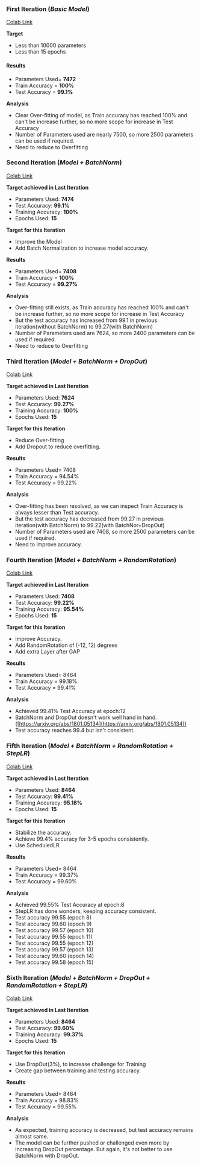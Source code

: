 ### First Iteration (**_Basic Model_**)

[Colab Link](https://github.com/abksyed/EVA4/blob/master/05_CodingFrenzy/EVA4_S5_Assignment_iter01.ipynb)

**Target**

- Less than 10000 parameters
- Less than 15 epochs

#### Results

- Parameters Used= **7472**
- Train Accuracy = **100%**
- Test Accuracy = **99.1%**

**Analysis**

- Clear Over-fitting of model, as Train accuracy has reached 100% and can&#39;t be increase further, so no more scope for increase in Test Accuracy
- Number of Parameters used are nearly 7500, so more 2500 parameters can be used if required.
- Need to reduce to Overfitting

### Second Iteration (**_Model + BatchNorm_**)

[Colab Link](https://github.com/abksyed/EVA4/blob/master/05_CodingFrenzy/EVA4_S5_Assignment_iter02.ipynb)

**Target achieved in Last Iteration**

- Parameters Used:  **7474**
- Test Accuracy:  **99.1%**
- Training Accuracy:  **100%**
- Epochs Used:  **15**

**Target for this Iteration**

- Improve the Model
- Add Batch Normalization to increase model accuracy.

**Results**

- Parameters Used= **7408**
- Train Accuracy = **100%**
- Test Accuracy = **99.27%**

**Analysis**

- Over-fitting still exists, as Train accuracy has reached 100% and can&#39;t be increase further, so no more scope for increase in Test Accuracy
- But the test accuracy has increased from 99.1 in previous iteration(without BatchNorm) to 99.27(with BatchNorm)
- Number of Parameters used are 7624, so more 2400 parameters can be used if required.
- Need to reduce to Overfitting

### Third Iteration (**_Model + BatchNorm + DropOut_**)

[Colab Link](https://github.com/abksyed/EVA4/blob/master/05_CodingFrenzy/EVA4_S5_Assignment_iter03.ipynb)

**Target achieved in Last Iteration**

- Parameters Used:  **7624**
- Test Accuracy:  **99.27%**
- Training Accuracy:  **100%**
- Epochs Used:  **15**

**Target for this Iteration**

- Reduce Over-fitting
- Add Dropout to reduce overfitting.

**Results**

- Parameters Used= 7408
- Train Accuracy = 94.54%
- Test Accuracy = 99.22%

**Analysis**

- Over-fitting has been resolved, as we can inspect Train Accuracy is always lesser than Test accuracy.
- But the test accuracy has decreased from 99.27 in previous iteration(with BatchNorm) to 99.22(with BatchNor+DropOut)
- Number of Parameters used are 7408, so more 2500 parameters can be used if required.
- Need to improve accuracy.

### Fourth Iteration (**_Model + BatchNorm + RandomRotation_**)

[Colab Link](https://github.com/abksyed/EVA4/blob/master/05_CodingFrenzy/EVA4_S5_Assignment_iter04.ipynb)

**Target achieved in Last Iteration**

- Parameters Used:  **7408**
- Test Accuracy:  **99.22%**
- Training Accuracy:  **95.54%**
- Epochs Used:  **15**

**Target for this Iteration**

- Improve Accuracy.
- Add RandomRotation of (-12, 12) degrees
- Add extra Layer after GAP

**Results**

- Parameters Used= 8464
- Train Accuracy = 99.18%
- Test Accuracy = 99.41%

**Analysis**

- Achieved 99.41% Test Accuracy at epoch:12
- BatchNorm and DropOut doesn&#39;t work well hand in hand. ([https://arxiv.org/abs/1801.05134](https://arxiv.org/abs/1801.05134))
- Test accuracy reaches 99.4 but isn&#39;t consistent.

### Fifth Iteration (**_Model + BatchNorm + RandomRotation + StepLR_**)

[Colab Link](https://github.com/abksyed/EVA4/blob/master/05_CodingFrenzy/EVA4_S5_Assignment_iter05.ipynb)

**Target achieved in Last Iteration**

- Parameters Used:  **8464**
- Test Accuracy:  **99.41%**
- Training Accuracy:  **95.18%**
- Epochs Used:  **15**

**Target for this Iteration**

- Stabilize the accuracy.
- Achieve 99.4% accuracy for 3-5 epochs consistently.
- Use ScheduledLR

**Results**

- Parameters Used= 8464
- Train Accuracy = 99.37%
- Test Accuracy = 99.60%

**Analysis**

- Achieved 99.55% Test Accuracy at epoch:8
- StepLR has done wonders, keeping accuracy consistent.
- Test accuracy 99.55 (epoch 8)
- Test accuracy 99.60 (epoch 9)
- Test accuracy 99.57 (epoch 10)
- Test accuracy 99.55 (epoch 11)
- Test accuracy 99.55 (epoch 12)
- Test accuracy 99.57 (epoch 13)
- Test accuracy 99.60 (epoch 14)
- Test accuracy 99.58 (epoch 15)

### Sixth Iteration (**_Model + BatchNorm + DropOut + RandomRotation + StepLR_**)

[Colab Link](https://github.com/abdksyed/EVA4/blob/master/05_CodingFrenzy/EVA4_S5_Assignment_iter06.ipynb)

**Target achieved in Last Iteration**

- Parameters Used:  **8464**
- Test Accuracy:  **99.60%**
- Training Accuracy:  **99.37%**
- Epochs Used:  **15**

**Target for this Iteration**

- Use DropOut(3%), to increase challenge for Training
- Create gap between training and testing accuracy.

**Results**

- Parameters Used= 8464
- Train Accuracy = 98.83%
- Test Accuracy = 99.55%

**Analysis**

- As expected, training accuracy is decreased, but test accuracy remains almost same.
- The model can be further pushed or challenged even more by increasing DropOut percentage. But again, it&#39;s not better to use BatchNorm with DropOut.
